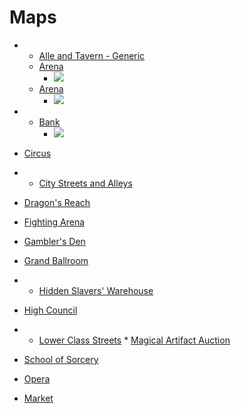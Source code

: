 # Maps



* * [Alle and Tavern - Generic](https://www.reddit.com/r/inkarnate/comments/jl04cg/alley_and_tavern_in_a_city_of_your_choice/)
  * [Arena](https://www.reddit.com/r/dndmaps/comments/j3t3z2/arena_40x28/)
    * ![](https://preview.redd.it/98yk3t3c7oq51.jpg?width=960&crop=smart&auto=webp&s=44d83f60e3b1890e308417ac19b53516550ab444)
  * [Arena](https://www.reddit.com/r/dndmaps/comments/l3bhs9/arena_40x28/)
    * ![](https://preview.redd.it/2s3vu7jgh2d61.jpg?width=960&crop=smart&auto=webp&s=94cd58de5e80bab27b64ceb9f51cbf00f8490200)



* * [Bank](https://www.reddit.com/r/battlemaps/comments/jk721z/bank/)
    * ![](https://preview.redd.it/61bo8trf80w51.jpg?width=640&crop=smart&auto=webp&s=e48b1586ffbf9ce3a1ac2295d31d37d4e03bed6b)



* [Circus](https://www.reddit.com/r/dndmaps/comments/js4iyf/circus/)
*   * [City Streets and Alleys](https://www.reddit.com/r/battlemaps/comments/jjmp7c/city_streets_and_alleys_25x45/)
  * [Dragon's Reach](https://www.reddit.com/r/FantasyMaps/comments/jk9u9b/skyrim_dragonsreach_map_i_tried_to_follow_the/)
  * [Fighting Arena](https://www.reddit.com/r/FantasyMaps/comments/j8jyop/battlemap_40x30_fighting_arena_5600x4200_inspired/)
  * [Gambler's Den](https://www.reddit.com/r/DungeonMasters/comments/lwtvpk/oc_battlemaps_32x26_gamblers_den/)
  * [Grand Ballroom](https://www.reddit.com/r/FantasyMaps/comments/jmjiaz/grand_ballroom_battlemap_40x40/)
  * * [Hidden Slavers' Warehouse](https://www.reddit.com/r/dungeondraft/comments/jm0osn/hidden_slavers_warehouse_26x22/)
  * [High Council](https://www.reddit.com/r/battlemaps/comments/ju3mrr/high_council/)
  *  * [Lower Class Streets](https://www.reddit.com/r/FantasyMaps/comments/jrpd7u/22x17_lower_class_streets_battlemap/)
    * [Magical Artifact Auction](https://www.reddit.com/r/inkarnate/comments/kmzowm/magical_artifact_auction_battlemap_sajomi_villa/)



  * [School of Sorcery](https://preview.redd.it/4nwer4nkw8v51.jpg?width=640&crop=smart&auto=webp&s=1ed06df9fc938912f436768197acddf5de47d226)
  * [Opera](https://www.reddit.com/r/FantasyMaps/comments/lm0ehm/42x79_grand_opera_house_battlemap/)
  * [Market](https://www.reddit.com/r/dndmaps/comments/ldxs78/market_38x27/)


